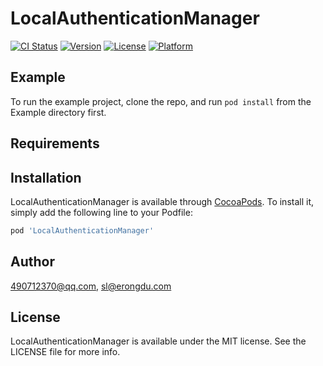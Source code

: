 # LocalAuthenticationManager

[![CI Status](http://img.shields.io/travis/490712370@qq.com/LocalAuthenticationManager.svg?style=flat)](https://travis-ci.org/490712370@qq.com/LocalAuthenticationManager)
[![Version](https://img.shields.io/cocoapods/v/LocalAuthenticationManager.svg?style=flat)](http://cocoapods.org/pods/LocalAuthenticationManager)
[![License](https://img.shields.io/cocoapods/l/LocalAuthenticationManager.svg?style=flat)](http://cocoapods.org/pods/LocalAuthenticationManager)
[![Platform](https://img.shields.io/cocoapods/p/LocalAuthenticationManager.svg?style=flat)](http://cocoapods.org/pods/LocalAuthenticationManager)

## Example

To run the example project, clone the repo, and run `pod install` from the Example directory first.

## Requirements

## Installation

LocalAuthenticationManager is available through [CocoaPods](http://cocoapods.org). To install
it, simply add the following line to your Podfile:

```ruby
pod 'LocalAuthenticationManager'
```

## Author

490712370@qq.com, sl@erongdu.com

## License

LocalAuthenticationManager is available under the MIT license. See the LICENSE file for more info.
